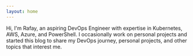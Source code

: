 ```yaml
---
layout: home
---
```

Hi, I'm Rafay, an aspiring DevOps Engineer with expertise in Kubernetes, AWS, Azure, and PowerShell. I occasionally work on personal projects and started this blog to share my DevOps journey, personal projects, and other topics that interest me.